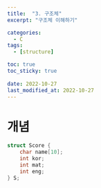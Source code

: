 ```yaml
---
title:  "3. 구조체"
excerpt: "구조체 이해하기"

categories:
  - C
tags:
  - [structure]

toc: true
toc_sticky: true
 
date: 2022-10-27
last_modified_at: 2022-10-27
---
```


# 개념  
```c  
struct Score {
    char name[10];
    int kor;
    int mat;
    int eng;
} S;
```  
